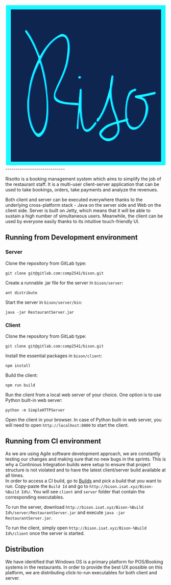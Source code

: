 <div align="center">
    <img src="client/Icon.jpg">
</div>
-----------------------------

Risotto is a booking management system which aims to simplify the job of the restaurant staff.
It is a multi-user client-server application that can be used to take bookings,
orders, take payments and analyze the revenues.

Both client and server can be executed everywhere thanks to the underlying cross-platform stack - Java on the server side and Web on the client side. Server is built on Jetty, which means that it will be able to sustain a high number of simultaneous users. Meanwhile, the client can be used by everyone easily thanks to its intuitive touch-friendly UI.

## Running from Development environment
### Server
Clone the repository from GitLab type:
```
git clone git@gitlab.com:comp2541/bison.git
```

Create a runnable .jar file for the server in `bison/server`:
```
ant distribute
```
Start the server in `bison/server/bin`:
```
java -jar RestaurantServer.jar
```
### Client
Clone the repository from GitLab type:
```
git clone git@gitlab.com:comp2541/bison.git
```
Install the essential packages in `bison/client`:
```
npm install
```
Build the client:
```
npm run build
```
Run the client from a local web server of your choice. One option is to use Python built-in web server:
```
python -m SimpleHTTPServer
```
Open the client in your browser. In case of Python built-in web server, you will need to open `http://localhost:8000` to start the client.
## Running from CI environment
As we are using Agile software development approach, we are constantly testing our changes and making sure that no new bugs in the sprints. This is why a Continious Integration builds were setup to ensure that project structure is not violated and to have the latest client/server build available at all times.  
In order to access a CI build, go to [Builds](https://gitlab.com/comp2541/bison/builds) and pick a build that you want to run. Copy-paste the `Build Id` and go to `http://bison.isat.xyz/Bison-%Build Id%/`. You will see `client` and `server` folder that contain the corresponding executables.

To run the server, download `http://bison.isat.xyz/Bison-%Build Id%/server/RestaurantServer.jar` and execute `java -jar RestaurantServer.jar`.

To run the client, simply open `http://bison.isat.xyz/Bison-%Build Id%/client` once the server is started.

## Distribution
We have identified that Windows OS is a primary platform for POS/Booking systems in the restaurants. In order to provide the best UX possible on this platform, we are distributing click-to-run executables for both client and server.
